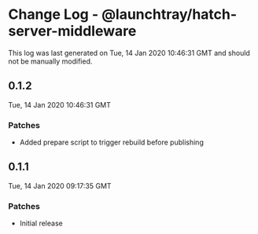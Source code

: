 # Change Log - @launchtray/hatch-server-middleware

This log was last generated on Tue, 14 Jan 2020 10:46:31 GMT and should not be manually modified.

## 0.1.2
Tue, 14 Jan 2020 10:46:31 GMT

### Patches

- Added prepare script to trigger rebuild before publishing

## 0.1.1
Tue, 14 Jan 2020 09:17:35 GMT

### Patches

- Initial release


